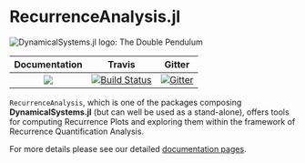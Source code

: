 # RecurrenceAnalysis.jl

![DynamicalSystems.jl logo: The Double Pendulum](https://i.imgur.com/nFQFdB0.gif)

| **Documentation**   |  **Travis**     | Gitter |
|:-------------------:|:---------------:|:-----:|
|[![](https://img.shields.io/badge/docs-latest-blue.svg)](https://JuliaDynamics.github.io/DynamicalSystems.jl/dev) | [![Build Status](https://travis-ci.org/JuliaDynamics/RecurrenceAnalysis.jl.svg?branch=master)](https://travis-ci.org/JuliaDynamics/RecurrenceAnalysis.jl) | [![Gitter](https://img.shields.io/gitter/room/nwjs/nw.js.svg)](https://gitter.im/JuliaDynamics/Lobby)

`RecurrenceAnalysis`, which is one of the packages composing **DynamicalSystems.jl** (but can well be used as a stand-alone), offers tools for computing Recurrence Plots and exploring them within the framework of Recurrence Quantification Analysis.

For more details please see our detailed [documentation pages](https://juliadynamics.github.io/DynamicalSystems.jl/latest/#recurrenceanalysis).
